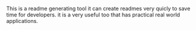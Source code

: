 This is a readme generating tool it can create readmes very quicly to save time for developers. it is a very useful too that has practical real world applications.
  
